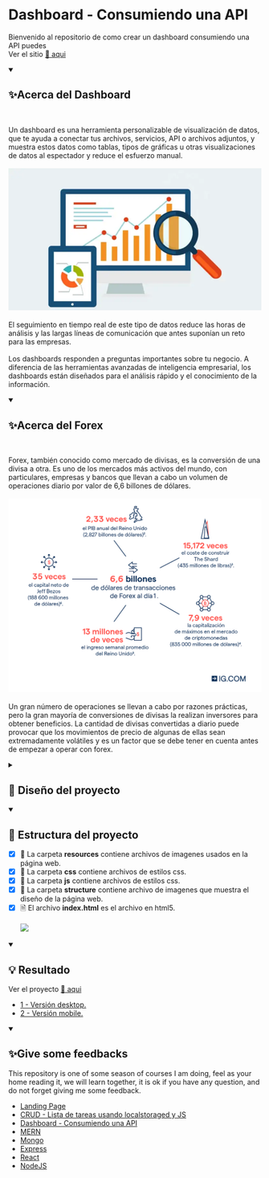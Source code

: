 # Dashboard - Consumiendo una API
Bienvenido al repositorio de como crear un dashboard consumiendo una API puedes 
<br>
Ver el sitio <a href="https://edwincruz13.github.io/Ucamp-Crud/">🔗 aqui</a>

<details open="">
  <summary><h2>✨Acerca del Dashboard</h2></summary>
  <br>
<p dir="auto">
    Un dashboard es una herramienta personalizable de visualización de datos, que te ayuda a conectar tus archivos, servicios, API o archivos adjuntos, y muestra estos datos como tablas, tipos de gráficas u otras visualizaciones de datos al espectador y reduce el esfuerzo manual.
    <br><br>
    <img src="https://github.com/EdwinCruz13/Ucamp-Dashboard/blob/main/resources/dashboard.png?raw=true" />
    <br><br>
    El seguimiento en tiempo real de este tipo de datos reduce las horas de análisis y las largas líneas de comunicación que antes suponían un reto para las empresas.
    <br><br>
    Los dashboards responden a preguntas importantes sobre tu negocio. A diferencia de las herramientas avanzadas de inteligencia empresarial, los dashboards están diseñados para el análisis rápido y el conocimiento de la información. 
</p>
</details>

<details open="">
  <summary><h2>✨Acerca del Forex</h2></summary>
  <br>
<p dir="auto">
    Forex, también conocido como mercado de divisas, es la conversión de una divisa a otra. Es uno de los mercados más activos del mundo, con particulares, empresas y bancos que llevan a cabo un volumen de operaciones diario por valor de 6,6 billones de dólares.
    <br><br>
     <img src="https://github.com/EdwinCruz13/Ucamp-Dashboard/blob/main/resources/forex.png?raw=true" />
    <br><br>
    Un gran número de operaciones se llevan a cabo por razones prácticas, pero la gran mayoría de conversiones de divisas la realizan inversores para obtener beneficios. La cantidad de divisas convertidas a diario puede provocar que los movimientos de precio de algunas de ellas sean extremadamente volátiles y es un factor que se debe tener en cuenta antes de empezar a operar con forex.
</p>
</details>


<details close="">
  <summary><h2>📁 Diseño del proyecto</h2></summary>
  <br>
<p dir="auto"> 
    <img src="#" />
</p>
</details>

<details open="">
  <summary><h2>🚀 Estructura del proyecto</h2></summary>
<p dir="auto"> 

- [x] 📁 La carpeta <b>resources</b> contiene archivos de imagenes usados en la página web.
  <br>
- [x] 📁 La carpeta <b>css</b> contiene archivos de estilos css.
  <br>
- [x] 📁 La carpeta <b>js</b> contiene archivos de estilos css.
  <br>
- [x] 📁 La carpeta <b>structure</b> contiene archivo de imagenes que muestra el diseño de la página web.
  <br>
- [x] 🗎  El archivo <b>index.html</b> es el archivo en html5.
  <br><br>
  <img src="#" />
            
</p>
</details>

<details open="">
  <summary><h2>💡 Resultado</h2></summary>
<p dir="auto"> 
  Ver el proyecto <a href="#">🔗 aqui</a>
  <br>
  <ul>
    <li><a href="#">1 - Versión desktop.</a></li>
    <li><a href="#">2 - Versión mobile.</a></li>
  </ul>        
</p>
</details>


<details open="">
  <summary><h2>✨Give some feedbacks</h2></summary>
<p dir="auto">
  This repository is one of some season of courses I am doing, feel as your home reading it, we will learn together, it is ok if you have any question, and do not forget giving me some feedback.
  </br>
  <ul>
    <li><a href="https://github.com/EdwinCruz13/LandingPage/">Landing Page</a></li>
    <li><a href="https://github.com/EdwinCruz13/Ucamp-Crud">CRUD - Lista de tareas usando localstoraged y JS</a></li>
    <li><a href="https://github.com/EdwinCruz13/Ucamp-Dashboard/">Dashboard - Consumiendo una API</a></li>
    <li><a href="https://github.com/EdwinCruz13/MERN">MERN</a></li>
    <li><a href="#">Mongo</a></li>
    <li><a href="#">Express</a></li>
    <li><a href="#">React</a></li>
    <li><a href="https://github.com/EdwinCruz13/NodeJS-Lesson">NodeJS</a></li>
  </ul>

</p>
</details>
